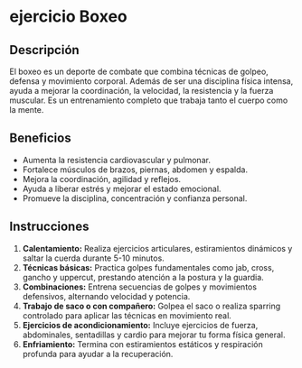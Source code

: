 # ejercicio Boxeo

## Descripción  
El boxeo es un deporte de combate que combina técnicas de golpeo, defensa y movimiento corporal. Además de ser una disciplina física intensa, ayuda a mejorar la coordinación, la velocidad, la resistencia y la fuerza muscular. Es un entrenamiento completo que trabaja tanto el cuerpo como la mente.
## Beneficios  
- Aumenta la resistencia cardiovascular y pulmonar.  
- Fortalece músculos de brazos, piernas, abdomen y espalda.  
- Mejora la coordinación, agilidad y reflejos.  
- Ayuda a liberar estrés y mejorar el estado emocional.  
- Promueve la disciplina, concentración y confianza personal.
## Instrucciones  
1. **Calentamiento:** Realiza ejercicios articulares, estiramientos dinámicos y saltar la cuerda durante 5-10 minutos.  
2. **Técnicas básicas:** Practica golpes fundamentales como jab, cross, gancho y uppercut, prestando atención a la postura y la guardia.  
3. **Combinaciones:** Entrena secuencias de golpes y movimientos defensivos, alternando velocidad y potencia.  
4. **Trabajo de saco o con compañero:** Golpea el saco o realiza sparring controlado para aplicar las técnicas en movimiento real.  
5. **Ejercicios de acondicionamiento:** Incluye ejercicios de fuerza, abdominales, sentadillas y cardio para mejorar tu forma física general.  
6. **Enfriamiento:** Termina con estiramientos estáticos y respiración profunda para ayudar a la recuperación.
